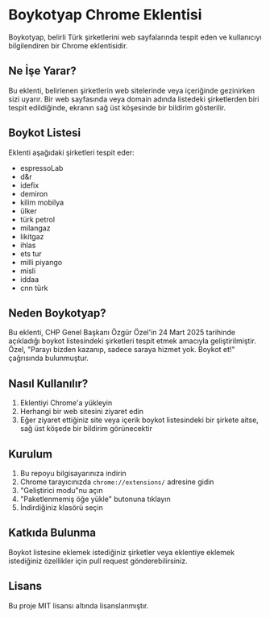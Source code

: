 # Boykotyap Chrome Eklentisi

Boykotyap, belirli Türk şirketlerini web sayfalarında tespit eden ve kullanıcıyı bilgilendiren bir Chrome eklentisidir.

## Ne İşe Yarar?

Bu eklenti, belirlenen şirketlerin web sitelerinde veya içeriğinde gezinirken sizi uyarır. Bir web sayfasında veya domain adında listedeki şirketlerden biri tespit edildiğinde, ekranın sağ üst köşesinde bir bildirim gösterilir.

## Boykot Listesi

Eklenti aşağıdaki şirketleri tespit eder:
- espressoLab
- d&r
- idefix
- demiron
- kilim mobilya
- ülker
- türk petrol
- milangaz
- likitgaz
- ihlas
- ets tur
- milli piyango
- misli
- iddaa
- cnn türk

## Neden Boykotyap?

Bu eklenti, CHP Genel Başkanı Özgür Özel'in 24 Mart 2025 tarihinde açıkladığı boykot listesindeki şirketleri tespit etmek amacıyla geliştirilmiştir. Özel, "Parayı bizden kazanıp, sadece saraya hizmet yok. Boykot et!" çağrısında bulunmuştur.

## Nasıl Kullanılır?

1. Eklentiyi Chrome'a yükleyin
2. Herhangi bir web sitesini ziyaret edin
3. Eğer ziyaret ettiğiniz site veya içerik boykot listesindeki bir şirkete aitse, sağ üst köşede bir bildirim görünecektir

## Kurulum

1. Bu repoyu bilgisayarınıza indirin
2. Chrome tarayıcınızda `chrome://extensions/` adresine gidin
3. "Geliştirici modu"nu açın
4. "Paketlenmemiş öğe yükle" butonuna tıklayın
5. İndirdiğiniz klasörü seçin

## Katkıda Bulunma

Boykot listesine eklemek istediğiniz şirketler veya eklentiye eklemek istediğiniz özellikler için pull request gönderebilirsiniz.

## Lisans

Bu proje MIT lisansı altında lisanslanmıştır.
